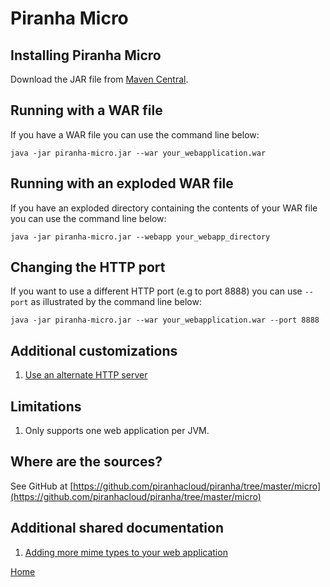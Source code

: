# Piranha Micro

## Installing Piranha Micro
 
Download the JAR file from [Maven Central](https://repo1.maven.org/maven2/cloud/piranha/piranha-micro).

## Running with a WAR file

If you have a WAR file you can use the command line below:

```
java -jar piranha-micro.jar --war your_webapplication.war
```
 
## Running with an exploded WAR file

If you have an exploded directory containing the contents of your WAR file you can
use the command line below:

```
java -jar piranha-micro.jar --webapp your_webapp_directory
```

## Changing the HTTP port
 
If you want to use a different HTTP port (e.g to port 8888) you can use `--port`
as illustrated by the command line below:

```
java -jar piranha-micro.jar --war your_webapplication.war --port 8888
```

## Additional customizations

1. [Use an alternate HTTP server](httpserver.md)

## Limitations

1. Only supports one web application per JVM.

## Where are the sources?

See GitHub at
[https://github.com/piranhacloud/piranha/tree/master/micro](https://github.com/piranhacloud/piranha/tree/master/micro)

## Additional shared documentation

1. [Adding more mime types to your web application](../shared/mime-types.md)

[Home](../overview.md)
